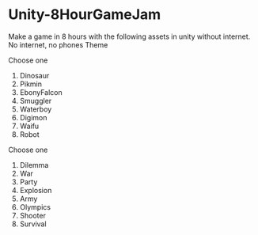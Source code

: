 # Unity-8HourGameJam
Make a game in 8 hours with the following assets in unity without internet.
No internet, no phones
Theme

Choose one

1. Dinosaur
2. Pikmin
3. EbonyFalcon
4. Smuggler
5. Waterboy
6. Digimon
7. Waifu
8. Robot

Choose one

1. Dilemma
2. War
3. Party
4. Explosion
5. Army
6. Olympics
7. Shooter
8. Survival
